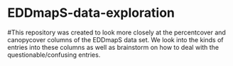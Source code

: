 # EDDmapS-data-exploration
#This repository was created to look more closely at the percentcover and canopycover columns of the EDDmapS data set. We look into the kinds of entries into these columns as well as brainstorm on how to deal with the questionable/confusing entries. 
